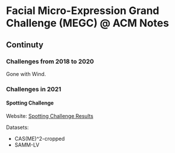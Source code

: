 # Facial Micro-Expression Grand Challenge (MEGC) @ ACM Notes

## Continuty

### Challenges from 2018 to 2020

Gone with Wind.

### Challenges in 2021

#### Spotting Challenge

Website: [Spotting Challenge Results](https://megc2021.github.io/resultevaluation.html)

Datasets:
- CAS(ME)^2-cropped
- SAMM-LV
